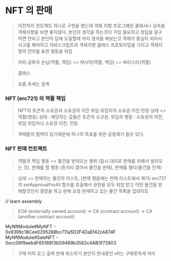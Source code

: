 # NFT 의 판매

> 이전까지 컨트랙트 하나로 구현을 했는데 객체 지향 프로그해밍
> 클래서나 상속을 객체지향을 보면 좋지않다. 본인의 생각을 하는것이 가징 중요하고
> 정답을 갈구하면 안되고 본인이 답에 도달할때 까지 생삭을 해보는것
> 객체가 중심이 되어서 사고를 해야하고 자바스크립트의 객체지향 클래스 프로토타입을 가지고 객체지향의 언어를 표현 행동을 위임

> 커피 공화국
> 손님(역활, 책임) => 캐시어(역활, 책임) => 바리스타(역활)

> 클래스

> 요즘 추세는 설계 

### NFT (erc721) 의 역활 책임
> NFT의 토큰의 소유권과 소유권의 이전 위임 위임자의 소유권 이전 민팅
> 상태 => 역활(행동) 
> 상태 : 해당하는 값들은 토큰의 소규권, 위임자
> 행동 : 소유권의 이전, 위임 위임자늬 소유권 이전, 민팅

> 객체들의 협력이 있기때문에 하나의 목표를 위한 공동체가 될수 있다.

### NFT 판매 컨트랙트
> 역활과 책임
> 행동 =>    물건을 받아오는 행위 (잠시 대리로 판매를 위해서 빌려오는 것), 
            판매를 할 행동 (돗자리 깔아서 물건을 판매),
            판매를 했다(물건을 인계)

> 상태 => 판매하는 물건의 리스트, (판매 했을때는 판매 리스트에서 제거)
> erc721의 setApprovalForAll 함수를 호출해서 권한을 모두 위임 받고
> 어떤 물건을 판해할것인지 결정을 하고 판매 요청
> 판매하고 있는 물건 목록을 업데이트

// learn assembly
> EOA (externally owned account) -> CA (contract account) -> CA (another contract account)


MyNftModule#MyNFT - 0x9399c18Cee0295288bc711a5D2F4DaEf42cA874F
MyNftModule#SaleNFT - 0xcc06f9aebdF65189f3bD9469b3582c4AB3f72803


> 구매 이력 로그 출력 
> 판매 취소하기 
> 본인이 판내중인 nft는 구매못하게 처리